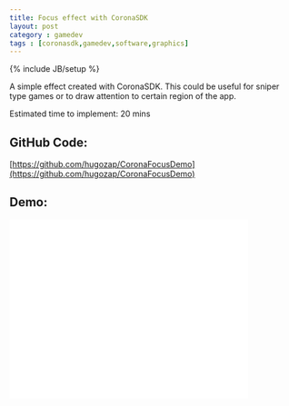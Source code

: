 ```yaml
---
title: Focus effect with CoronaSDK
layout: post
category : gamedev
tags : [coronasdk,gamedev,software,graphics]
---
```

{% include JB/setup %}

A simple effect created with CoronaSDK. This could be useful
for sniper type games or to draw attention to certain region of
the app.

Estimated time to implement: 20 mins

## GitHub Code:
[https://github.com/hugozap/CoronaFocusDemo](https://github.com/hugozap/CoronaFocusDemo)

## Demo:

<iframe width="420" height="315" src="//www.youtube.com/embed/h0p5KMawf70" frameborder="0" allowfullscreen="true"> </iframe>

